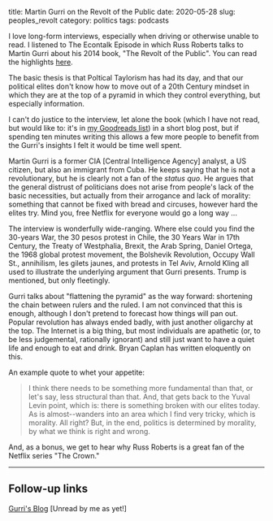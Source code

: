 title: Martin Gurri on the Revolt of the Public
date: 2020-05-28
slug: peoples_revolt
category: politics
tags: podcasts

I love long-form interviews, especially when driving or otherwise unable to read. 
I listened to The Econtalk Episode in which Russ Roberts talks to Martin Gurri about his 2014 book, "The Revolt of the Public". 
You can read the highlights [here](https://www.econtalk.org/martin-gurri-on-the-revolt-of-the-public/#audio-highlights).

The basic thesis is that Poltical Taylorism has had its day, and that our political elites don't know how
to move out of a 20th Century mindset in which they are at the top of a pyramid in which they control
everything, but especially information.

I can't do justice to the interview, let alone the book (which I have not read, but would like to: it's in [my Goodreads list](https://www.goodreads.com/review/list/30000791)) in a short blog post, but if spending ten minutes writing this allows 
a few more people to benefit from the Gurri's insights I felt it would be time well spent.

Martin Gurri  is a former CIA [Central Intelligence Agency] analyst, a US citizen, but also an immigrant from Cuba. 
He keeps saying that he is not a revolutionary, but he is clearly not a fan of the *status quo*. 
He argues that the general distrust of politicians does not arise from people's lack of the basic necessities,
but actually from their arrogance and lack of morality: something that cannot be fixed with bread and circuses,
however hard the elites try. Mind you, free Netflix for everyone would go a long way ...

The interview is wonderfully wide-ranging. Where else could you find the 30-years War, the 30 pesos protest in Chile, the 30 Years War in 17th Century, the Treaty of Westphalia,
Brexit, the Arab Spring, Daniel Ortega, the 1968 global protest movement, the Bolshevik Revolution, 
Occupy Wall St., annihilism, les gilets jaunes, and protests in Tel Aviv, Arnold Kling all used to illustrate the underlying
argument that Gurri presents. Trump is mentioned, but only fleetingly.

Gurri talks about "flattening the pyramid" as the way forward: shortening the chain between rulers and the ruled. I am not convinced that this is enough, although I don't pretend to forecast how things will
pan out.
Popular revolution has always ended badly, with just another oligarchy at the top. The Internet is a big thing, but most individuals are
apathetic (or, to be less judgemental, rationally ignorant) and still 
just want to have a quiet life and enough to eat and drink. Bryan Caplan has written eloquently on this.

An example quote to whet your appetite:
> I think there needs to be something more fundamental than that, or let's say, less structural than that. And, that gets back to the Yuval Levin point, which is: there is something broken with our elites today. As is almost--wanders into an area which I find very tricky, which is morality. All right? But, in the end, politics is determined by morality, by what we think is right and wrong.

And, as a bonus, we get to hear why  Russ Roberts is a great fan of the Netflix series "The Crown." 

---

## Follow-up links

[Gurri's Blog](https://thefifthwave.wordpress.com/) [Unread by me as yet!]


